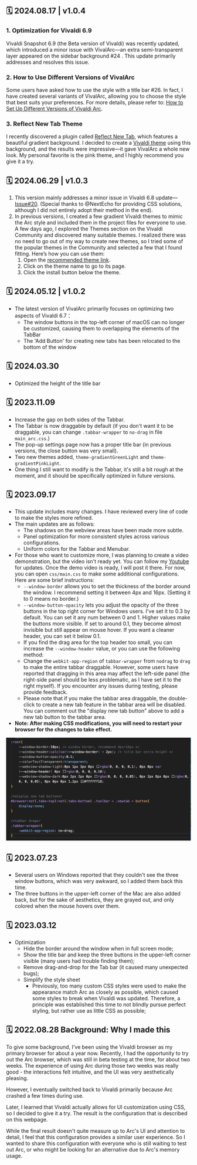 ## 🗓️ 2024.08.17 | v1.0.4

### 1. Optimization for Vivaldi 6.9
Vivaldi Snapshot 6.9 (the Beta version of Vivaldi) was recently updated, which introduced a minor issue with VivalArc—an extra semi-transparent layer appeared on the sidebar background #24 . This update primarily addresses and resolves this issue.

### 2. How to Use Different Versions of VivalArc
Some users have asked how to use the style with a title bar #26. In fact, I have created several variants of VivalArc, allowing you to choose the style that best suits your preferences. For more details, please refer to: [How to Set Up Different Versions of Vivaldi Arc](./vivalarc-variants.md).

### 3. Reflect New Tab Theme
I recently discovered a plugin called [Reflect New Tab](https://chromewebstore.google.com/detail/reflect-new-tab/jnhdkfampckckkmbanadkkjlcaemdkob), which features a beautiful gradient background. I decided to create a [Vivaldi theme](./curated-themes.md) using this background, and the results were impressive—it gave VivalArc a whole new look. My personal favorite is the pink theme, and I highly recommend you give it a try.

## 🗓️ 2024.06.29 | v1.0.3
1. This version mainly addresses a minor issue in Vivaldi 6.8 update—[Issue#20](https://github.com/tovifun/VivalArc/issues/20). (Special thanks to @NextEcho for providing CSS solutions, although I did not entirely adopt their method in the end).
2. In previous versions, I created a few gradient Vivaldi themes to mimic the Arc style and included them in the project files for everyone to use. A few days ago, I explored the Themes section on the Vivaldi Community and discovered many suitable themes. I realized there was no need to go out of my way to create new themes, so I tried some of the popular themes in the Community and selected a few that I found fitting. Here’s how you can use them:
	1.	Open the [recommended theme link](./curated-themes.md).
	2.	Click on the theme name to go to its page.
	3.	Click the install button below the theme.

## 🗓️ 2024.05.12 | v1.0.2
- The latest version of VivalArc primarily focuses on optimizing two aspects of Vivaldi 6.7：
  - The window buttons in the top-left corner of macOS can no longer be customized, causing them to overlapping the elements of the TabBar
  - The 'Add Button' for creating new tabs has been relocated to the bottom of the window

## 🗓️ 2024.03.30
- Optimized the height of the title bar

## 🗓️ 2023.11.09
- Increase the gap on both sides of the Tabbar.
- The Tabbar is now draggable by default (if you don't want it to be draggable, you can change `.tabbar-wrapper` to `no-drag` in file `main_arc.css`.)
- The pop-up settings page now has a proper title bar (in previous versions, the close button was very small).
- Two new themes added, `theme-gradientGreenLight` and `theme-gradientPinkLight`.
- One thing I still want to modify is the Tabbar, it's still a bit rough at the moment, and it should be specifically optimized in future versions.

## 🗓️ 2023.09.17
- This update includes many changes. I have reviewed every line of code to make the styles more refined.
- The main updates are as follows:
  - The shadows on the webview areas have been made more subtle.
  - Panel optimization for more consistent styles across various configurations.
  - Uniform colors for the Tabbar and Menubar.
- For those who want to customize more, I was planning to create a video demonstration, but the video isn't ready yet. You can follow my [Youtube](https://www.youtube.com/channel/UCbmcO7HxXDYqEZFb-QgmRsw) for updates. Once the demo video is ready, I will post it there. For now, you can open `css/main.css` to make some additional configurations. Here are some brief instructions:
  - `--window-border` allows you to set the thickness of the border around the window. I recommend setting it between 4px and 16px. (Setting it to 0 means no border.)
  - `--window-button-opacity` lets you adjust the opacity of the three buttons in the top right corner for Windows users. I've set it to 0.3 by default. You can set it any num between 0 and 1. Higher values make the buttons more visible. If set to around 0.1, they become almost invisible but still appear on mouse hover. If you want a cleaner header, you can set it below 0.1.
  - If you find the drag area for the top header too small, you can increase the `--window-header` value, or you can use the following method:
  - Change the `webkit-app-region` of `tabbar-wrapper` from `nodrag` to `drag` to make the entire tabbar draggable. However, some users have reported that dragging in this area may affect the left-side panel (the right-side panel should be less problematic, as I have set it to the right myself). If you encounter any issues during testing, please provide feedback.
  - Please note that if you make the tabbar area draggable, the double-click to create a new tab feature in the tabbar area will be disabled. You can comment out the "display new tab button" above to add a new tab button to the tabbar area.
- **Note: After making CSS modifications, you will need to restart your browser for the changes to take effect.**

 ![Annotation](./images/annotate-config.png)


## 🗓️ 2023.07.23 
- Several users on Windows reported that they couldn't see the three window buttons, which was very awkward, so I added them back this time.
- The three buttons in the upper-left corner of the Mac are also added back, but for the sake of aesthetics, they are grayed out, and only colored when the mouse hovers over them.

## 🗓️ 2023.03.12
- Optimization
    - Hide the border around the window when in full screen mode;
    - Show the title bar and keep the three buttons in the upper-left corner visible (many users had trouble finding them);
    - Remove drag-and-drop for the Tab bar (it caused many unexpected bugs);
    - Simplify the style sheet
        - Previously, too many custom CSS styles were used to make the appearance match Arc as closely as possible, which caused some styles to break when Vivaldi was updated. Therefore, a principle was established this time to not blindly pursue perfect styling, but rather use as little CSS as possible;

## 🗓️ 2022.08.28 Background: Why I made this
To give some background, I've been using the Vivaldi browser as my primary browser for about a year now. Recently, I had the opportunity to try out the Arc browser, which was still in beta testing at the time, for about two weeks. The experience of using Arc during those two weeks was really good - the interactions felt intuitive, and the UI was very aesthetically pleasing.

However, I eventually switched back to Vivaldi primarily because Arc crashed a few times during use.

Later, I learned that Vivaldi actually allows for UI customization using CSS, so I decided to give it a try. The result is the configuration that is described on this webpage.

While the final result doesn't quite measure up to Arc's UI and attention to detail, I feel that this configuration provides a similar user experience. So I wanted to share this configuration with everyone who is still waiting to test out Arc, or who might be looking for an alternative due to Arc's memory usage.